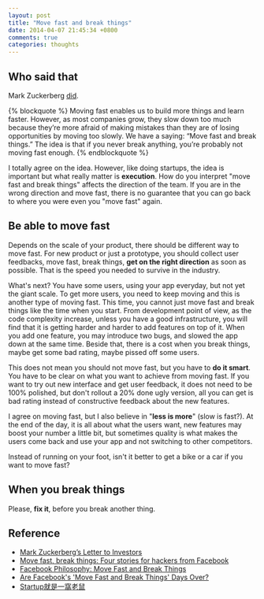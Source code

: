 ```yaml
---
layout: post
title: "Move fast and break things"
date: 2014-04-07 21:45:34 +0800
comments: true
categories: thoughts
---
```



## Who said that

Mark Zuckerberg [did](http://www.wired.com/2012/02/zuck-letter).

{% blockquote %}
Moving fast enables us to build more things and learn faster. However, as most companies grow, they slow down too much because they’re more afraid of making mistakes than they are of losing opportunities by moving too slowly. We have a saying: “Move fast and break things.” The idea is that if you never break anything, you’re probably not moving fast enough.
{% endblockquote %}

I totally agree on the idea. However, like doing startups, the idea is important but what really matter is **execution**. How do you interpret "move fast and break things" affects the direction of the team. If you are in the wrong direction and move fast, there is no guarantee that you can go back to where you were even you "move fast" again. 


## Be able to move fast

Depends on the scale of your product, there should be different way to move fast. For new product or just a prototype, you should collect user feedbacks, move fast, break things, **get on the right direction** as soon as possible. That is the speed you needed to survive in the industry. 

What's next? You have some users, using your app everyday, but not yet the giant scale. To get more users, you need to keep moving and this is another type of moving fast. This time, you cannot just move fast and break things like the time when you start. From development point of view, as the code complexity increase, unless you have a good infrastructure, you will find that it is getting harder and harder to add features on top of it. When you add one feature, you may introduce two bugs, and slowed the app down at the same time. Beside that, there is a cost when you break things, maybe get some bad rating, maybe pissed off some users. 

This does not mean you should not move fast, but you have to **do it smart**. You have to be clear on what you want to achieve from moving fast. If you want to try out new interface and get user feedback, it does not need to be 100% polished, but don't rollout a 20% done ugly version, all you can get is bad rating instead of constructive feedback about the new features.

I agree on moving fast, but I also believe in "**less is more**" (slow is fast?). At the end of the day, it is all about what the users want, new features may boost your number a little bit, but sometimes quality is what makes the users come back and use your app and not switching to other competitors.

Instead of running on your foot, isn't it better to get a bike or a car if you want to move fast?

## When you break things

Please, **fix it**, before you break another thing.

## Reference

* [Mark Zuckerberg’s Letter to Investors](http://www.wired.com/2012/02/zuck-letter)
* [Move fast, break things: Four stories for hackers from Facebook](http://venturebeat.com/2012/06/26/facebook-hacker-stories/)
* [Facebook Philosophy: Move Fast and Break Things](http://spectrum.ieee.org/at-work/innovation/facebook-philosophy-move-fast-and-break-things)
* [Are Facebook's 'Move Fast and Break Things' Days Over?](http://mashable.com/2014/03/13/facebook-move-fast-break-things/)
* [Startup就是一窩老鼠](http://startupbitsnbobs.com/2014/04/04/move-fast-and-break-things/)
